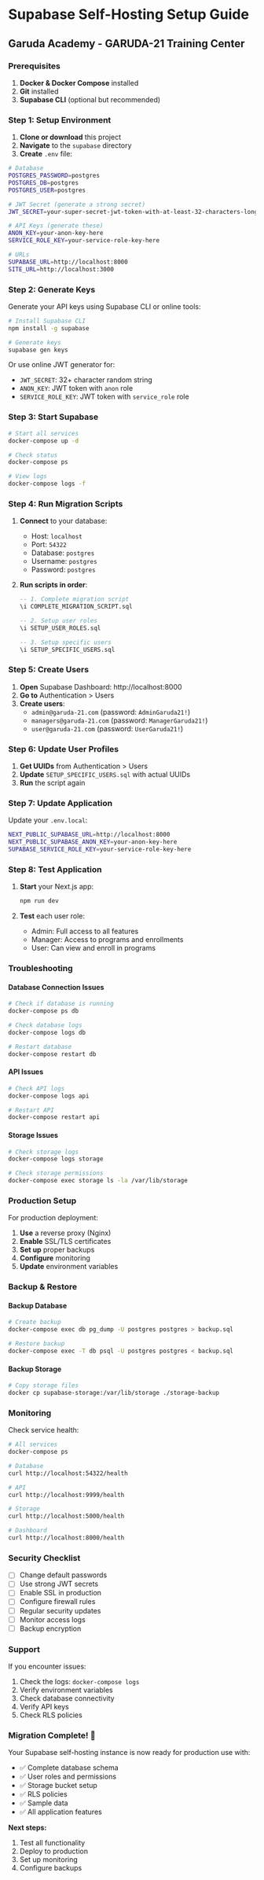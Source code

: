 # Supabase Self-Hosting Setup Guide

## Garuda Academy - GARUDA-21 Training Center

### Prerequisites

1. **Docker & Docker Compose** installed
2. **Git** installed
3. **Supabase CLI** (optional but recommended)

### Step 1: Setup Environment

1. **Clone or download** this project
2. **Navigate** to the `supabase` directory
3. **Create** `.env` file:

```bash
# Database
POSTGRES_PASSWORD=postgres
POSTGRES_DB=postgres
POSTGRES_USER=postgres

# JWT Secret (generate a strong secret)
JWT_SECRET=your-super-secret-jwt-token-with-at-least-32-characters-long

# API Keys (generate these)
ANON_KEY=your-anon-key-here
SERVICE_ROLE_KEY=your-service-role-key-here

# URLs
SUPABASE_URL=http://localhost:8000
SITE_URL=http://localhost:3000
```

### Step 2: Generate Keys

Generate your API keys using Supabase CLI or online tools:

```bash
# Install Supabase CLI
npm install -g supabase

# Generate keys
supabase gen keys
```

Or use online JWT generator for:
- `JWT_SECRET`: 32+ character random string
- `ANON_KEY`: JWT token with `anon` role
- `SERVICE_ROLE_KEY`: JWT token with `service_role` role

### Step 3: Start Supabase

```bash
# Start all services
docker-compose up -d

# Check status
docker-compose ps

# View logs
docker-compose logs -f
```

### Step 4: Run Migration Scripts

1. **Connect** to your database:
   - Host: `localhost`
   - Port: `54322`
   - Database: `postgres`
   - Username: `postgres`
   - Password: `postgres`

2. **Run scripts in order**:
   ```sql
   -- 1. Complete migration script
   \i COMPLETE_MIGRATION_SCRIPT.sql
   
   -- 2. Setup user roles
   \i SETUP_USER_ROLES.sql
   
   -- 3. Setup specific users
   \i SETUP_SPECIFIC_USERS.sql
   ```

### Step 5: Create Users

1. **Open** Supabase Dashboard: http://localhost:8000
2. **Go to** Authentication > Users
3. **Create users**:
   - `admin@garuda-21.com` (password: `AdminGaruda21!`)
   - `managers@garuda-21.com` (password: `ManagerGaruda21!`)
   - `user@garuda-21.com` (password: `UserGaruda21!`)

### Step 6: Update User Profiles

1. **Get UUIDs** from Authentication > Users
2. **Update** `SETUP_SPECIFIC_USERS.sql` with actual UUIDs
3. **Run** the script again

### Step 7: Update Application

Update your `.env.local`:

```bash
NEXT_PUBLIC_SUPABASE_URL=http://localhost:8000
NEXT_PUBLIC_SUPABASE_ANON_KEY=your-anon-key-here
SUPABASE_SERVICE_ROLE_KEY=your-service-role-key-here
```

### Step 8: Test Application

1. **Start** your Next.js app:
   ```bash
   npm run dev
   ```

2. **Test** each user role:
   - Admin: Full access to all features
   - Manager: Access to programs and enrollments
   - User: Can view and enroll in programs

### Troubleshooting

#### Database Connection Issues
```bash
# Check if database is running
docker-compose ps db

# Check database logs
docker-compose logs db

# Restart database
docker-compose restart db
```

#### API Issues
```bash
# Check API logs
docker-compose logs api

# Restart API
docker-compose restart api
```

#### Storage Issues
```bash
# Check storage logs
docker-compose logs storage

# Check storage permissions
docker-compose exec storage ls -la /var/lib/storage
```

### Production Setup

For production deployment:

1. **Use** a reverse proxy (Nginx)
2. **Enable** SSL/TLS certificates
3. **Set up** proper backups
4. **Configure** monitoring
5. **Update** environment variables

### Backup & Restore

#### Backup Database
```bash
# Create backup
docker-compose exec db pg_dump -U postgres postgres > backup.sql

# Restore backup
docker-compose exec -T db psql -U postgres postgres < backup.sql
```

#### Backup Storage
```bash
# Copy storage files
docker cp supabase-storage:/var/lib/storage ./storage-backup
```

### Monitoring

Check service health:

```bash
# All services
docker-compose ps

# Database
curl http://localhost:54322/health

# API
curl http://localhost:9999/health

# Storage
curl http://localhost:5000/health

# Dashboard
curl http://localhost:8000/health
```

### Security Checklist

- [ ] Change default passwords
- [ ] Use strong JWT secrets
- [ ] Enable SSL in production
- [ ] Configure firewall rules
- [ ] Regular security updates
- [ ] Monitor access logs
- [ ] Backup encryption

### Support

If you encounter issues:

1. Check the logs: `docker-compose logs`
2. Verify environment variables
3. Check database connectivity
4. Verify API keys
5. Check RLS policies

### Migration Complete! 🎉

Your Supabase self-hosting instance is now ready for production use with:

- ✅ Complete database schema
- ✅ User roles and permissions
- ✅ Storage bucket setup
- ✅ RLS policies
- ✅ Sample data
- ✅ All application features

**Next steps:**
1. Test all functionality
2. Deploy to production
3. Set up monitoring
4. Configure backups
